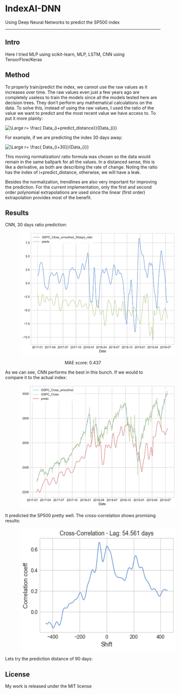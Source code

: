 # IndexAI-DNN
Using Deep Neural Networks to predict the SP500 index

---
## Intro
Here I tried MLP using scikit-learn, MLP, LSTM, CNN using TensorFlow/Keras

## Method

To properly train/predict the index, we cannot use the raw values as it increases over time. The raw values even just a few years ago are completely useless to train the models since all the models tested here are decision trees. They don’t perform any mathematical calculations on the data. To solve this, instead of using the raw values, I used the ratio of the value we want to predict and the most recent value we have access to. To put it more plainly:

![\Large r= \frac{ Data_{i+predict\_distance}}{Data_{i}}](https://latex.codecogs.com/gif.latex?r=&space;\frac{&space;Data_{i&plus;predict\_distance}}{Data_{i}})

For example, if we are predicting the index 30 days away:

![\Large r= \frac{ Data_{i+30}}{Data_{i}}](https://latex.codecogs.com/gif.latex?r=&space;\frac{&space;Data_{i&plus;30}}{Data_{i}})

This moving normalization/ ratio formula was chosen so the data would remain in the same ballpark for all the values. In a distanced sense, this is like a derivative, as both are describing the rate of change. Noting the ratio has the index of i+predict_distance, otherwise, we will have a leak.

Besides the normalization, trendlines are also very important for improving the prediction. For the current implementation, only the first and second order polynomial extrapolations are used since the linear (first order) extrapolation provides most of the benefit.


## Results
CNN, 30 days ratio prediction:

<a href="./assets/30days_ratio_prediction_cnn.png"><img src="./assets/30days_ratio_prediction_cnn.png" style="margin-left: 10%" height=400px></a>
<p style="text-align:center">MAE score: 0.437</p>

As we can see, CNN performs the best in this bunch. If we would to compare it to the actual index:

<a href="./assets/30days_prediction_cnn.png"><img src="./assets/30days_prediction_cnn.png" style="margin-left: 10%" height=400px></a>

It predicted the SP500 pretty well. The cross-correlation shows promising results:

  <a href="./assets/30days_prediction_cnn_cc.png"><img src="./assets/30days_prediction_cnn_cc.png" style="margin-left: 10%" height=400px></a>

Lets try the prediction distance of 90 days:

## License
My work is released under the MIT license
